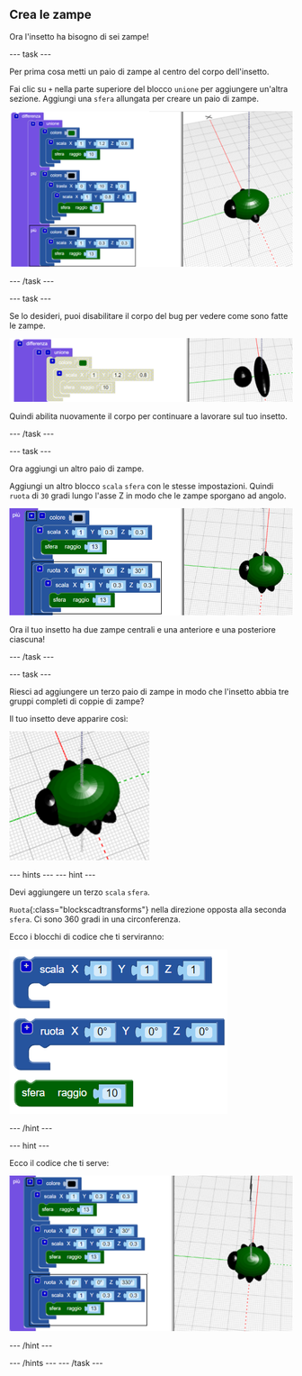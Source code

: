 ## Crea le zampe

Ora l'insetto ha bisogno di sei zampe!

--- task ---

Per prima cosa metti un paio di zampe al centro del corpo dell'insetto.

Fai clic su `+` nella parte superiore del blocco `unione` per aggiungere un'altra sezione. Aggiungi una `sfera` allungata per creare un paio di zampe.

![screenshot](images/bug-legs-middle-annotated.png)

--- /task ---

--- task ---

Se lo desideri, puoi disabilitare il corpo del bug per vedere come sono fatte le zampe.

![screenshot](images/bug-legs-disable.png)

Quindi abilita nuovamente il corpo per continuare a lavorare sul tuo insetto.

--- /task ---

--- task ---

Ora aggiungi un altro paio di zampe.

Aggiungi un altro blocco `scala` `sfera` con le stesse impostazioni. Quindi `ruota` di `30` gradi lungo l'asse Z in modo che le zampe sporgano ad angolo.

![screenshot](images/bug-legs-2-annotated.png)

Ora il tuo insetto ha due zampe centrali e una anteriore e una posteriore ciascuna!

--- /task ---

--- task ---

Riesci ad aggiungere un terzo paio di zampe in modo che l'insetto abbia tre gruppi completi di coppie di zampe?

Il tuo insetto deve apparire così:

![screenshot](images/bug-finished.png)

--- hints --- --- hint ---

Devi aggiungere un terzo `scala` `sfera`.

`Ruota`{:class="blockscadtransforms"} nella direzione opposta alla seconda `sfera`. Ci sono 360 gradi in una circonferenza.

Ecco i blocchi di codice che ti serviranno:

![screenshot](images/bug-legs-blocks.png)

--- /hint ---

--- hint ---

Ecco il codice che ti serve:

![screenshot](images/bug-legs-3-annotated.png)

--- /hint ---

--- /hints --- --- /task ---